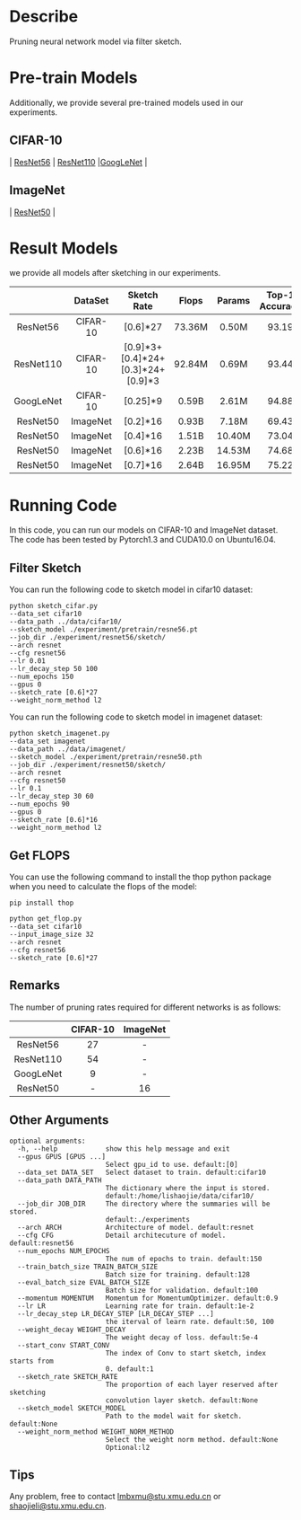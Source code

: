 # Describe

Pruning neural network model via filter sketch.

# Pre-train Models

Additionally, we provide several  pre-trained models used in our experiments.

## CIFAR-10

| [ResNet56](https://drive.google.com/open?id=1pt-LgK3kI_4ViXIQWuOP0qmmQa3p2qW5) | [ResNet110](https://drive.google.com/open?id=1Uqg8_J-q2hcsmYTAlRtknCSrkXDqYDMD) |[GoogLeNet](https://drive.google.com/open?id=1YNno621EuTQTVY2cElf8YEue9J4W5BEd) | 

## ImageNet

| [ResNet50](https://download.pytorch.org/models/resnet50-19c8e357.pth) |

# Result Models

we provide all models after sketching in our experiments.

|           | DataSet  |              Sketch Rate              | Flops  | Params | Top-1 Accuracy | Top-5 Accuracy |                           Download                           |
| :-------: | :------: | :-----------------------------------: | :----: | :----: | :------------: | :------------: | :----------------------------------------------------------: |
| ResNet56  | CIFAR-10 |               [0.6]*27                | 73.36M | 0.50M  |     93.19      |       -        | [Link](https://drive.google.com/open?id=1E1I1Cg5Ki6aIzvjKixDSrjuEeV6rnrRF) |
| ResNet110 | CIFAR-10 | [0.9]\*3+[0.4]\*24+[0.3]\*24+[0.9]\*3 | 92.84M | 0.69M  |     93.44      |       -        | [Link](https://drive.google.com/open?id=1h0vh6pprBXDz8FYQK43gQT6PirmGtkVa) |
| GoogLeNet | CIFAR-10 |               [0.25]*9                | 0.59B  | 2.61M  |     94.88      |       -        | [Link](https://drive.google.com/open?id=10uS8hDD4n85fiSGUxBtKljcpRPHeHWX0) |
| ResNet50  | ImageNet |               [0.2]*16                | 0.93B  | 7.18M  |     69.43      |     89.23      | [Link](https://drive.google.com/open?id=1Xo82p37IVKelp4K79tn8TaBdU4bvqhPj) |
| ResNet50  | ImageNet |               [0.4]*16                | 1.51B  | 10.40M |     73.04      |     91.18      | [Link](https://drive.google.com/open?id=1Q-aUjEUh5Q-3Syc5i1n0ZBq85QDUpUtQ) |
| ResNet50  | ImageNet |               [0.6]*16                | 2.23B  | 14.53M |     74.68      |     92.17      | [Link](https://drive.google.com/open?id=1Kk2PRsFAsK_uhs8siWnfvURJlz4zc_j2) |
| ResNet50  | ImageNet |               [0.7]*16                | 2.64B  | 16.95M |     75.22      |     92.41      | [Link](https://drive.google.com/open?id=13Fc-eNP4z3HSQuikcRmHLSvpVJrjXYVu) |

# Running Code

In this code, you can run our models on CIFAR-10 and ImageNet dataset. The code has been tested by Pytorch1.3 and CUDA10.0 on Ubuntu16.04.



## Filter Sketch

You can run the following code to sketch model in cifar10 dataset:

```shell
python sketch_cifar.py 
--data_set cifar10 
--data_path ../data/cifar10/
--sketch_model ./experiment/pretrain/resne56.pt 
--job_dir ./experiment/resnet56/sketch/
--arch resnet 
--cfg resnet56 
--lr 0.01
--lr_decay_step 50 100
--num_epochs 150 
--gpus 0
--sketch_rate [0.6]*27
--weight_norm_method l2
```

You can run the following code to sketch model in imagenet dataset:

```shell
python sketch_imagenet.py 
--data_set imagenet 
--data_path ../data/imagenet/
--sketch_model ./experiment/pretrain/resne50.pth 
--job_dir ./experiment/resnet50/sketch/
--arch resnet 
--cfg resnet50 
--lr 0.1
--lr_decay_step 30 60
--num_epochs 90 
--gpus 0
--sketch_rate [0.6]*16
--weight_norm_method l2
```

## Get FLOPS

You can use the following command to install the thop python package when you need to calculate the flops of the model:

```shell
pip install thop
```

```shell
python get_flop.py 
--data_set cifar10 
--input_image_size 32 
--arch resnet 
--cfg resnet56
--sketch_rate [0.6]*27
```

## Remarks

The number of pruning rates required for different networks is as follows:

|           | CIFAR-10 | ImageNet |
| :-------: | :------: | :------: |
| ResNet56  |    27    |    -     |
| ResNet110 |    54    |    -     |
| GoogLeNet |    9     |    -     |
| ResNet50  |    -     |    16    |

## Other Arguments

```shell
optional arguments:
  -h, --help            show this help message and exit
  --gpus GPUS [GPUS ...]
                        Select gpu_id to use. default:[0]
  --data_set DATA_SET   Select dataset to train. default:cifar10
  --data_path DATA_PATH
                        The dictionary where the input is stored.
                        default:/home/lishaojie/data/cifar10/
  --job_dir JOB_DIR     The directory where the summaries will be stored.
                        default:./experiments
  --arch ARCH           Architecture of model. default:resnet
  --cfg CFG             Detail architecuture of model. default:resnet56
  --num_epochs NUM_EPOCHS
                        The num of epochs to train. default:150
  --train_batch_size TRAIN_BATCH_SIZE
                        Batch size for training. default:128
  --eval_batch_size EVAL_BATCH_SIZE
                        Batch size for validation. default:100
  --momentum MOMENTUM   Momentum for MomentumOptimizer. default:0.9
  --lr LR               Learning rate for train. default:1e-2
  --lr_decay_step LR_DECAY_STEP [LR_DECAY_STEP ...]
                        the iterval of learn rate. default:50, 100
  --weight_decay WEIGHT_DECAY
                        The weight decay of loss. default:5e-4
  --start_conv START_CONV
                        The index of Conv to start sketch, index starts from
                        0. default:1
  --sketch_rate SKETCH_RATE
                        The proportion of each layer reserved after sketching
                        convolution layer sketch. default:None
  --sketch_model SKETCH_MODEL
                        Path to the model wait for sketch. default:None
  --weight_norm_method WEIGHT_NORM_METHOD
                        Select the weight norm method. default:None
                        Optional:l2
```

## Tips

Any problem, free to contact lmbxmu@stu.xmu.edu.cn or shaojieli@stu.xmu.edu.cn.
